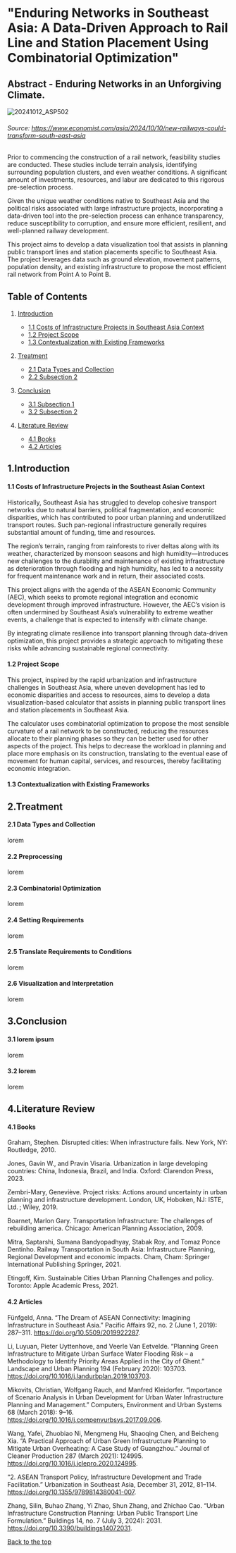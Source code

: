 # "Enduring Networks in Southeast Asia: A Data-Driven Approach to Rail Line and Station Placement Using Combinatorial Optimization"

## Abstract - Enduring Networks in an Unforgiving Climate.
![20241012_ASP502](https://github.com/user-attachments/assets/cdaa2dc4-d57e-4b52-9a3b-9ee315577f20)
###### Source: https://www.economist.com/asia/2024/10/10/new-railways-could-transform-south-east-asia

Prior to commencing the construction of a rail network, feasibility studies are conducted. These studies include terrain analysis, identifying surrounding population clusters, and even weather conditions. A significant amount of investments, resources, and labur are dedicated to this rigorous pre-selection process. 

Given the unique weather conditions native to Southeast Asia and the political risks associated with large infrastructure projects, incorporating a data-driven tool into the pre-selection process can enhance transparency, reduce susceptibility to corruption, and ensure more efficient, resilient, and well-planned railway development.

This project aims to develop a data visualization tool that assists in planning public transport lines and station placements specific to Southeast Asia. The project leverages data such as ground elevation, movement patterns, population density, and existing infrastructure to propose the most efficient rail network from Point A to Point B. 


## Table of Contents
1. [Introduction](#1introduction)
   - [1.1  Costs of Infrastructure Projects in Southeast Asia Context](#11-costs-of-infrastructure-projects-in-the-southeast-asian-context)
   - [1.2 Project Scope](#12-lorem)
   - [1.3 Contextualization with Existing Frameworks](#12-lorem)

2. [Treatment](#2treatment)
   - [2.1 Data Types and Collection](#21-Data-Types-and-Collection)  
   - [2.2 Subsection 2](#22-lorem)
   
3. [Conclusion](#3conclusion)
   - [3.1 Subsection 1](#31-lorem-ipsum)  
   - [3.2 Subsection 2](#32-lorem)
     
4. [Literature Review](#4literature-review)
   - [4.1 Books](#41-books)  
   - [4.2 Articles](#42-articles)
 
## 1.Introduction
#### 1.1  Costs of Infrastructure Projects in the Southeast Asian Context
Historically, Southeast Asia has struggled to develop cohesive transport networks due to natural barriers, political fragmentation, and economic disparities, which has contributed to poor urban planning and underutilized transport routes. Such pan-regional infrastructure generally requires substantial amount of funding, time and resources. 

The region’s terrain, ranging from rainforests to river deltas along with its weather, characterized by monsoon seasons and high humidity—introduces new challenges to the durability and maintenance of existing infrastructure as deterioration through flooding and high humidity, has led to a necessity for frequent maintenance work and in return, their associated costs.

This project aligns with the agenda of the ASEAN Economic Community (AEC), which seeks to promote regional integration and economic development through improved infrastructure. However, the AEC’s vision is often undermined by Southeast Asia’s vulnerability to extreme weather events, a challenge that is expected to intensify with climate change. 

By integrating climate resilience into transport planning through data-driven optimization, this project provides a strategic approach to mitigating these risks while advancing sustainable regional connectivity.


#### 1.2 Project Scope
This project, inspired by the rapid urbanization and infrastructure challenges in Southeast Asia, where uneven development has led to economic disparities and access to resources, aims to develop a data visualization-based calculator that assists in planning public transport lines and station placements in Southeast Asia. 

The calculator uses combinatorial optimization to propose the most sensible curvature of a rail network to be constructed, reducing the resources allocate to their planning phases so they can be better used for other aspects of the project. This helps to decrease the workload in planning and place more emphasis on its construction, translating to the eventual ease of movement for human capital, services, and resources, thereby facilitating economic integration.


#### 1.3 Contextualization with Existing Frameworks


## 2.Treatment
#### 2.1 Data Types and Collection
lorem

#### 2.2 Preprocessing
lorem

#### 2.3 Combinatorial Optimization
lorem

#### 2.4 Setting Requirements
lorem

#### 2.5 Translate Requirements to Conditions
lorem

#### 2.6 Visualization and Interpretation
lorem


## 3.Conclusion
#### 3.1 lorem ipsum
lorem

#### 3.2 lorem
lorem



## 4.Literature Review
#### 4.1 Books

Graham, Stephen. Disrupted cities: When infrastructure fails. New York, NY: Routledge, 2010. 

Jones, Gavin W., and Pravin Visaria. Urbanization in large developing countries: China, Indonesia, Brazil, and India. Oxford: Clarendon Press, 2023. 

Zembri-Mary, Geneviève. Project risks: Actions around uncertainty in urban planning and infrastructure development. London, UK, Hoboken, NJ: ISTE, Ltd. ; Wiley, 2019. 

Boarnet, Marlon Gary. Transportation Infrastructure: The challenges of rebuilding america. Chicago: American Planning Association, 2009. 

Mitra, Saptarshi, Sumana Bandyopadhyay, Stabak Roy, and Tomaz Ponce Dentinho. Railway Transportation in South Asia: Infrastructure Planning, Regional Development and economic impacts. Cham, Cham: Springer International Publishing Springer, 2021. 

Etingoff, Kim. Sustainable Cities Urban Planning Challenges and policy. Toronto: Apple Academic Press, 2021. 


#### 4.2 Articles
Fünfgeld, Anna. “The Dream of ASEAN Connectivity: Imagining Infrastructure in Southeast Asia.” Pacific Affairs 92, no. 2 (June 1, 2019): 287–311. https://doi.org/10.5509/2019922287. 

Li, Luyuan, Pieter Uyttenhove, and Veerle Van Eetvelde. “Planning Green Infrastructure to Mitigate Urban Surface Water Flooding Risk – a Methodology to Identify Priority Areas Applied in the City of Ghent.” Landscape and Urban Planning 194 (February 2020): 103703. https://doi.org/10.1016/j.landurbplan.2019.103703. 

Mikovits, Christian, Wolfgang Rauch, and Manfred Kleidorfer. “Importance of Scenario Analysis in Urban Development for Urban Water Infrastructure Planning and Management.” Computers, Environment and Urban Systems 68 (March 2018): 9–16. https://doi.org/10.1016/j.compenvurbsys.2017.09.006. 

Wang, Yafei, Zhuobiao Ni, Mengmeng Hu, Shaoqing Chen, and Beicheng Xia. “A Practical Approach of Urban Green Infrastructure Planning to Mitigate Urban Overheating: A Case Study of Guangzhou.” Journal of Cleaner Production 287 (March 2021): 124995. https://doi.org/10.1016/j.jclepro.2020.124995. 

“2. ASEAN Transport Policy, Infrastructure Development and Trade Facilitation.” Urbanization in Southeast Asia, December 31, 2012, 81–114. https://doi.org/10.1355/9789814380041-007. 

Zhang, Silin, Buhao Zhang, Yi Zhao, Shun Zhang, and Zhichao Cao. “Urban Infrastructure Construction Planning: Urban Public Transport Line Formulation.” Buildings 14, no. 7 (July 3, 2024): 2031. https://doi.org/10.3390/buildings14072031. 


[Back to the top](#addprojectTitle)
